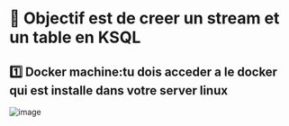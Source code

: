 # :bookmark: Objectif est de creer un stream et un table en KSQL
:one: Docker machine:tu dois acceder a le docker qui est installe dans votre server linux 
-----------------------------------------------------------------------

![image](1.png)
